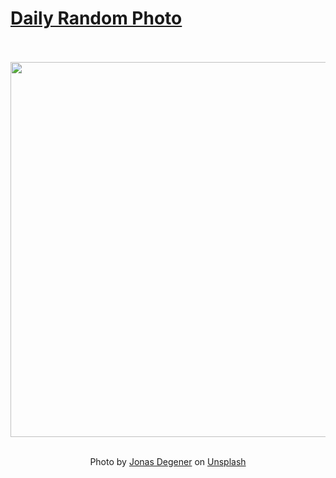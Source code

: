# [Daily Random Photo](https://www.dailyrandomphoto.com/)

<div align="center">
  <br>
  <br>
  <a href="https://www.dailyrandomphoto.com/p/2025/2025-08-21/"><img src="https://images.unsplash.com/photo-1750021690319-567035f7575b?crop=entropy&cs=tinysrgb&fit=max&fm=jpg&ixid=M3w3NzUwOHwwfDF8cmFuZG9tfHx8fHx8fHx8MTc1NTczNzA2NHw&ixlib=rb-4.1.0&q=80&w=1080" width="600px"></a>
  <br>
  <br>
  <p class="has-text-grey">Photo by <a href="https://unsplash.com/@jonasdegener?utm_source=Daily%20Random%20Photo&amp;utm_medium=referral" target="_blank" rel="noopener noreferrer">Jonas Degener</a> on <a href="https://unsplash.com/photos/road-leads-through-landscape-at-sunset-J9RFnXJ12TQ?utm_source=Daily%20Random%20Photo&amp;utm_medium=referral" target="_blank" rel="noopener noreferrer">Unsplash</a></p>
</div>
